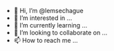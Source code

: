 - 👋 Hi, I’m @lemsechague
- 👀 I’m interested in ...
- 🌱 I’m currently learning ...
- 💞️ I’m looking to collaborate on ...
- 📫 How to reach me ...

<!---
lemsechague/lemsechague is a ✨ special ✨ repository because its `README.md` (this file) appears on your GitHub profile.
You can click the Preview link to take a look at your changes.
--->
